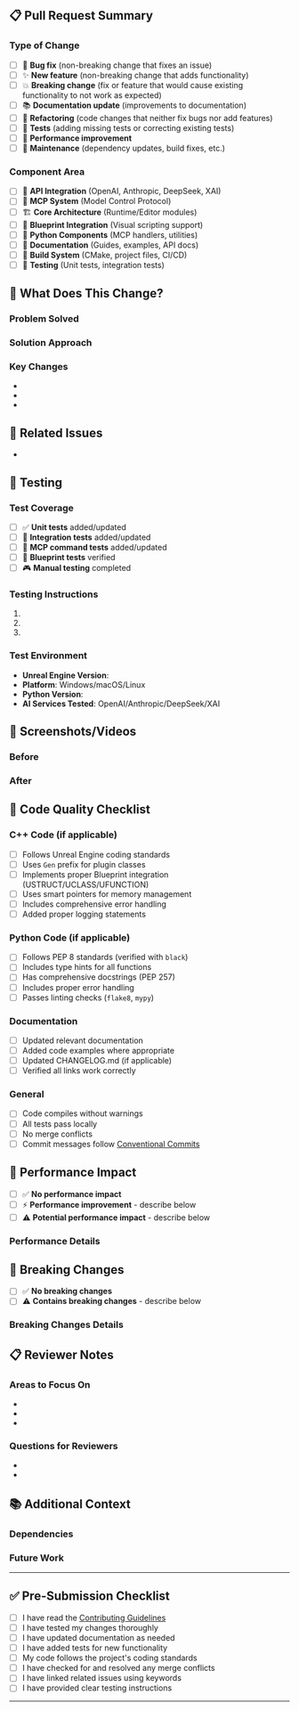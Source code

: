 ## 📋 Pull Request Summary

<!-- Provide a brief description of your changes -->

### Type of Change
<!-- Check the appropriate box by placing an 'x' between the brackets -->

- [ ] 🐛 **Bug fix** (non-breaking change that fixes an issue)
- [ ] ✨ **New feature** (non-breaking change that adds functionality)
- [ ] 💥 **Breaking change** (fix or feature that would cause existing functionality to not work as expected)
- [ ] 📚 **Documentation update** (improvements to documentation)
- [ ] 🔨 **Refactoring** (code changes that neither fix bugs nor add features)
- [ ] 🧪 **Tests** (adding missing tests or correcting existing tests)
- [ ] 🚀 **Performance improvement**
- [ ] 🔧 **Maintenance** (dependency updates, build fixes, etc.)

### Component Area
<!-- Check all areas that apply -->

- [ ] 🔌 **API Integration** (OpenAI, Anthropic, DeepSeek, XAI)
- [ ] 🤖 **MCP System** (Model Control Protocol)
- [ ] 🏗️ **Core Architecture** (Runtime/Editor modules)
- [ ] 📘 **Blueprint Integration** (Visual scripting support)
- [ ] 🐍 **Python Components** (MCP handlers, utilities)
- [ ] 📖 **Documentation** (Guides, examples, API docs)
- [ ] 🔧 **Build System** (CMake, project files, CI/CD)
- [ ] 🧪 **Testing** (Unit tests, integration tests)

## 🎯 What Does This Change?

<!-- Provide a detailed description of your changes -->

### Problem Solved
<!-- Describe the issue this PR addresses -->

### Solution Approach
<!-- Explain how you solved the problem -->

### Key Changes
<!-- List the main changes made -->

- 
- 
- 

## 🔗 Related Issues

<!-- Link related issues using keywords -->
<!-- Examples: "Fixes #123", "Closes #456", "Related to #789" -->

- 

## 🧪 Testing

### Test Coverage
<!-- Check all that apply -->

- [ ] ✅ **Unit tests** added/updated
- [ ] 🔄 **Integration tests** added/updated
- [ ] 🤖 **MCP command tests** added/updated
- [ ] 📘 **Blueprint tests** verified
- [ ] 🎮 **Manual testing** completed

### Testing Instructions
<!-- Provide step-by-step instructions for reviewers to test your changes -->

1. 
2. 
3. 

### Test Environment
<!-- Describe your testing environment -->

- **Unreal Engine Version**: 
- **Platform**: Windows/macOS/Linux
- **Python Version**: 
- **AI Services Tested**: OpenAI/Anthropic/DeepSeek/XAI

## 📸 Screenshots/Videos

<!-- If applicable, add screenshots or videos to demonstrate the changes -->

### Before
<!-- Screenshots/videos showing the state before your changes -->

### After
<!-- Screenshots/videos showing the state after your changes -->

## 📝 Code Quality Checklist

<!-- Ensure your code meets our standards -->

### C++ Code (if applicable)
- [ ] Follows Unreal Engine coding standards
- [ ] Uses `Gen` prefix for plugin classes
- [ ] Implements proper Blueprint integration (USTRUCT/UCLASS/UFUNCTION)
- [ ] Uses smart pointers for memory management
- [ ] Includes comprehensive error handling
- [ ] Added proper logging statements

### Python Code (if applicable)
- [ ] Follows PEP 8 standards (verified with `black`)
- [ ] Includes type hints for all functions
- [ ] Has comprehensive docstrings (PEP 257)
- [ ] Includes proper error handling
- [ ] Passes linting checks (`flake8`, `mypy`)

### Documentation
- [ ] Updated relevant documentation
- [ ] Added code examples where appropriate
- [ ] Updated CHANGELOG.md (if applicable)
- [ ] Verified all links work correctly

### General
- [ ] Code compiles without warnings
- [ ] All tests pass locally
- [ ] No merge conflicts
- [ ] Commit messages follow [Conventional Commits](https://www.conventionalcommits.org/)

## 🚀 Performance Impact

<!-- Describe any performance implications -->

- [ ] ✅ **No performance impact**
- [ ] ⚡ **Performance improvement** - describe below
- [ ] ⚠️ **Potential performance impact** - describe below

### Performance Details
<!-- If there's a performance impact, provide details -->

## 🔄 Breaking Changes

<!-- If this introduces breaking changes, describe them -->

- [ ] ✅ **No breaking changes**
- [ ] ⚠️ **Contains breaking changes** - describe below

### Breaking Changes Details
<!-- Describe what breaks and migration path -->

## 📋 Reviewer Notes

### Areas to Focus On
<!-- Guide reviewers on what to pay special attention to -->

- 
- 
- 

### Questions for Reviewers
<!-- Any specific questions you have for reviewers -->

- 
- 

## 📚 Additional Context

<!-- Add any other context about the pull request here -->

### Dependencies
<!-- List any dependencies on other PRs or external changes -->

### Future Work
<!-- Mention any related work that will follow -->

---

## ✅ Pre-Submission Checklist

<!-- Complete this checklist before submitting -->

- [ ] I have read the [Contributing Guidelines](../CONTRIBUTING.md)
- [ ] I have tested my changes thoroughly
- [ ] I have updated documentation as needed
- [ ] I have added tests for new functionality
- [ ] My code follows the project's coding standards
- [ ] I have checked for and resolved any merge conflicts
- [ ] I have linked related issues using keywords
- [ ] I have provided clear testing instructions

---

<!-- 
Thank you for contributing to UnrealGenAISupport! 🚀
Your contribution helps make AI integration in Unreal Engine more accessible for developers worldwide.

For questions or help, please check:
- Documentation: Docs/
- Contributing Guide: CONTRIBUTING.md  
- GitHub Discussions: https://github.com/prajwalshettydev/UnrealGenAISupport/discussions
-->